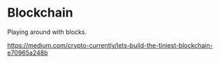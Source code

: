# Blockchain

Playing around with blocks.

https://medium.com/crypto-currently/lets-build-the-tiniest-blockchain-e70965a248b

